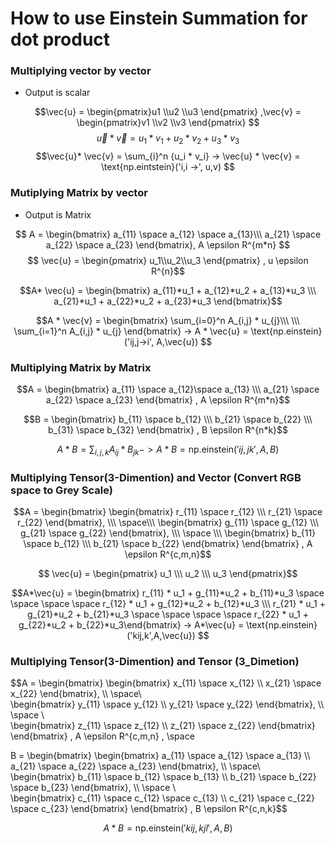 # How to use Einstein Summation for dot product

### Multiplying vector by vector 

* Output is scalar 

$$\vec{u} = \begin{pmatrix}u1 \\u2 \\u3 \end{pmatrix} ,\vec{v} = \begin{pmatrix}v1 \\v2 \\v3 \end{pmatrix}  $$
$$ \vec{u} * \vec{v} = u_1 * v_1 + u_2 * v_2 + u_3 * v_3$$
$$\vec{u}* \vec{v} = \sum_{i}^n {u_i * v_i} -> \vec{u} * \vec{v} =  \text{np.eintstein}('i,i ->', u,v) $$

### Mutiplying Matrix by vector

* Output is Matrix

$$ A  = \begin{bmatrix} a_{11} \space a_{12} \space a_{13}\\\ a_{21} \space  a_{22} \space a_{23} \end{bmatrix}, A \epsilon R^{m*n} $$
$$ \vec{u} = \begin{pmatrix} u_1\\u_2\\u_3 \end{pmatrix} , u \epsilon R^{n}$$

$$A* \vec{u} = \begin{bmatrix} a_{11}*u_1 + a_{12}*u_2 + a_{13}*u_3 \\\ a_{21}*u_1 + a_{22}*u_2 + a_{23}*u_3 \end{bmatrix}$$

$$A * \vec{v} = \begin{bmatrix}  \sum_{i=0}^n A_{i,j} * u_{j}\\\ \\\ \sum_{i=1}^n A_{i,j} * u_{j} \end{bmatrix}
-> A * \vec{u} = \text{np.einstein} ('ij,j->i', A,\vec{u}) $$


### Multiplying Matrix by Matrix 
$$A = \begin{bmatrix} a_{11} \space a_{12}\space a_{13} \\\ a_{21} \space a_{22} \space a_{23} \end{bmatrix}
, A \epsilon R^{m*n}$$

$$B = \begin{bmatrix} b_{11} \space b_{12} \\\ b_{21} \space b_{22} \\\ b_{31} \space b_{32} \end{bmatrix}
, B \epsilon R^{n*k}$$


$$A * B = \sum_{i,j,k} A_{ij} * B_{jk} -> A*B = \text{np.einstein}('ij,jk',A,B)$$

### Multiplying Tensor(3-Dimention) and Vector (Convert RGB space to Grey Scale)


$$A = \begin{bmatrix} \begin{bmatrix} r_{11} \space r_{12} \\\ r_{21} \space r_{22} \end{bmatrix}, \\\ \space\\\
    \begin{bmatrix} g_{11} \space g_{12} \\\ g_{21} \space g_{22}  \end{bmatrix}, \\\ \space \\\
    \begin{bmatrix} b_{11} \space b_{12} \\\ b_{21} \space b_{22} \end{bmatrix} \end{bmatrix} , A \epsilon R^{c,m,n}$$ 

$$ \vec{u} = \begin{pmatrix} u_1 \\\ u_2 \\\ u_3 \end{pmatrix}$$

$$A*\vec{u} = \begin{bmatrix} r_{11} * u_1 + g_{11}*u_2 + b_{11}*u_3 \space \space \space \space r_{12} * u_1 + g_{12}*u_2 + b_{12}*u_3 \\\
r_{21} * u_1 + g_{21}*u_2 + b_{21}*u_3  \space \space \space \space r_{22} * u_1 + g_{22}*u_2 + b_{22}*u_3\end{bmatrix}
-> A*\vec{u} = \text{np.einstein}('kij,k',A,\vec{u}) $$


### Multiplying Tensor(3-Dimention) and Tensor (3_Dimetion)
$$A = \begin{bmatrix} \begin{bmatrix} x_{11} \space x_{12} \\\ x_{21} \space x_{22} \end{bmatrix}, \\\ \space\\\
    \begin{bmatrix} y_{11} \space y_{12} \\\ y_{21} \space y_{22}  \end{bmatrix}, \\\ \space \\\
    \begin{bmatrix} z_{11} \space z_{12} \\\ z_{21} \space z_{22} \end{bmatrix} \end{bmatrix} , A \epsilon R^{c,m,n} , \space

B = \begin{bmatrix} \begin{bmatrix} a_{11} \space a_{12} \space a_{13} \\\ a_{21} \space a_{22} \space a_{23} \end{bmatrix}, \\\ \space\\\
\begin{bmatrix} b_{11} \space b_{12} \space b_{13}  \\\ b_{21} \space b_{22} \space b_{23}  \end{bmatrix}, \\\ \space \\\
\begin{bmatrix} c_{11} \space c_{12} \space c_{13} \\\ c_{21} \space c_{22} \space c_{23} \end{bmatrix} \end{bmatrix} , B \epsilon R^{c,n,k}$$ 

$$A*B = \text{np.einstein}('kij,kjl', A,B)$$

